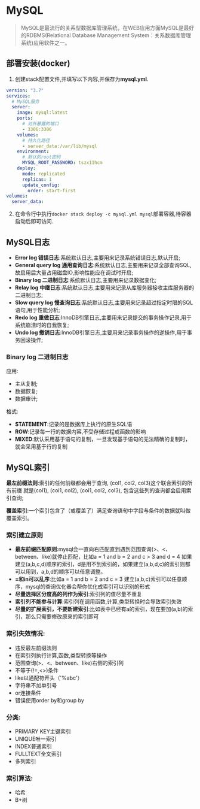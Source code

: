 # MySQL

> MySQL是最流行的关系型数据库管理系统，在WEB应用方面MySQL是最好的RDBMS(Relational Database Management System：关系数据库管理系统)应用软件之一。

## 部署安装(docker)

1. 创建stack配置文件,并填写以下内容,并保存为**mysql.yml**.
  ```yaml
  version: "3.7"
  services:
    # MySQL服务
    server:
      image: mysql:latest
      ports:
        # 对外暴露的端口
        - 3306:3306
      volumes:
        # 持久化路径
        - server_data:/var/lib/mysql
      environment:
        # 默认的root密码
        MYSQL_ROOT_PASSWORD: tszx11hcm
      deploy:
        mode: replicated
        replicas: 1
        update_config:
          order: start-first
  volumes:
    server_data:
  ```
2. 在命令行中执行`docker stack deploy -c mysql.yml mysql`部署容器,待容器启动后即可访问.

## MySQL日志

- **Error log 错误日志**:系统默认日志,主要用来记录系统错误日志,默认开启;
- **General query log 通用查询日志**:系统默认日志,主要用来记录全部查询SQL,故启用后大量占用磁盘IO,影响性能应在调试时开启;
- **Binary log 二进制日志**:系统默认日志,主要用来记录数据变化;
- **Relay log 中继日志**:系统默认日志,主要用来记录从库服务器接收主库服务器的二进制日志;
- **Slow query log 慢查询日志**:系统默认日志,主要用来记录超过指定时限的SQL语句,用于性能分析;
- **Redo log 重做日志**:InnoDB引擎日志,主要用来记录提交的事务操作记录,用于系统崩溃时的自我恢复;
- **Undo log 撤销日志**:InnoDB引擎日志,主要用来记录事务操作的逆操作,用于事务回滚操作;

### Binary log 二进制日志

应用:
- 主从复制;
- 数据恢复;
- 数据审计;

格式:
- **STATEMENT**:记录的是数据库上执行的原生SQL语
- **ROW**:记录每一行的数据内容,不受存储过程或函数的影响
- **MIXED**:默认采用基于语句的复制，一旦发现基于语句的无法精确的复制时，就会采用基于行的复制

## MySQL索引

**最左前缀法则**:索引的任何前缀都会用于查询, (col1, col2, col3)这个联合索引的所有前缀 就是(col1), (col1, col2), (col1, col2, col3), 包含这些列的查询都会启用索引查询;

**覆盖索引**:一个索引包含了（或覆盖了）满足查询语句中字段与条件的数据就叫做覆盖索引。

### 索引建立原则
- **最左前缀匹配原则**:mysql会一直向右匹配直到遇到范围查询(>、<、between、like)就停止匹配，比如a = 1 and b = 2 and c > 3 and d = 4 如果建立(a,b,c,d)顺序的索引，d是用不到索引的，如果建立(a,b,d,c)的索引则都可以用到，a,b,d的顺序可以任意调整。
- **=和in可以乱序**:比如a = 1 and b = 2 and c = 3 建立(a,b,c)索引可以任意顺序，mysql的查询优化器会帮你优化成索引可以识别的形式
- **尽量选择区分度高的列作为索引**:索引列的值尽量不重复
- **索引列不能参与计算**:索引列在调用函数,计算,类型转换时会导致索引失效
- **尽量的扩展索引，不要新建索引**:比如表中已经有a的索引，现在要加(a,b)的索引，那么只需要修改原来的索引即可

### 索引失效情况:
- 违反最左前缀法则
- 在索引列执行计算,函数,类型转换等操作
- 范围查询(>、<、between、like)右侧的索引列
- 不等于(!=,<>)条件
- like以通配符开头（'%abc'）
- 字符串不加单引号
- or连接条件
- 错误使用order by和group by

### 分类:
- PRIMARY KEY主键索引
- UNIQUE唯一索引
- INDEX普通索引
- FULLTEXT全文索引
- 多列索引

### 索引算法:
- 哈希
- B+树